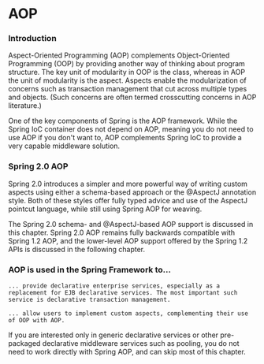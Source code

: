 # AOP


### Introduction

Aspect-Oriented Programming (AOP) complements Object-Oriented Programming (OOP) by providing another way of thinking about program structure. The key unit of modularity in OOP is the class, whereas in AOP the unit of modularity is the aspect. 
Aspects enable the modularization of concerns such as transaction management that cut across multiple types and objects. (Such concerns are often termed crosscutting concerns in AOP literature.)

One of the key components of Spring is the AOP framework. While the Spring IoC container does not depend on AOP, meaning you do not need to use AOP if you don't want to, AOP complements Spring IoC to provide a very capable middleware solution.

### Spring 2.0 AOP

Spring 2.0 introduces a simpler and more powerful way of writing custom aspects using either a schema-based approach or the @AspectJ annotation style. Both of these styles offer fully typed advice and use of the AspectJ pointcut language, while still using Spring AOP for weaving.

The Spring 2.0 schema- and @AspectJ-based AOP support is discussed in this chapter. Spring 2.0 AOP remains fully backwards compatible with Spring 1.2 AOP, and the lower-level AOP support offered by the Spring 1.2 APIs is discussed in the following chapter.

### AOP is used in the Spring Framework to...

    ... provide declarative enterprise services, especially as a replacement for EJB declarative services. The most important such service is declarative transaction management.

    ... allow users to implement custom aspects, complementing their use of OOP with AOP.

If you are interested only in generic declarative services or other pre-packaged declarative middleware services such as pooling, 
you do not need to work directly with Spring AOP, and can skip most of this chapter. 

